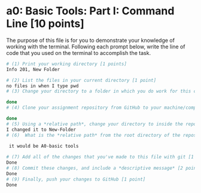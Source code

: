 # a0: Basic Tools: Part I: Command Line [10 points]

The purpose of this file is for you to demonstrate your knowledge of working with the terminal. Following each prompt below, write the line of code that you used on the terminal to accomplish the task.

```bash
# (1) Print your working directory [1 points]
Info 201, New Folder

# (2) List the files in your current directory [1 point]
no files in when I type pwd
# (3) Change your directory to a folder in which you do work for this class (if you haven't created such a folder, please do so now — perhaps titled "INFO201") [1 point]

done
# (4) Clone your assignment repository from GitHub to your machine/computer [1 point]

done
# (5) Using a *relative path*, change your directory to inside the repository you just cloned [1 point]
I changed it to New-Folder
# (6)  What is the *relative path* from the root directory of the repository to the image file "covid-example-2.png"? [1 points]

 it would be A0-basic tools
 
# (7) Add all of the changes that you've made to this file with git [1 point]
Done
# (8) Commit these changes, and include a *descriptive message* [2 points]
Done
# (9) Finally, push your changes to GitHub [1 point]
Done

```
